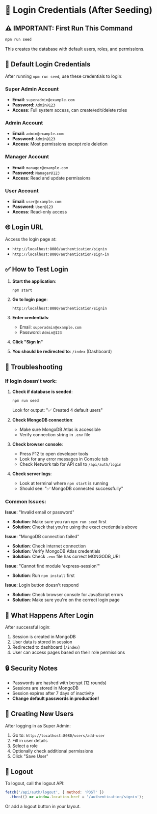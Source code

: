 # 🔐 Login Credentials (After Seeding)

## ⚠️ IMPORTANT: First Run This Command

```bash
npm run seed
```

This creates the database with default users, roles, and permissions.

## 📧 Default Login Credentials

After running `npm run seed`, use these credentials to login:

### Super Admin Account
- **Email**: `superadmin@example.com`
- **Password**: `Admin@123`
- **Access**: Full system access, can create/edit/delete roles

### Admin Account
- **Email**: `admin@example.com`
- **Password**: `Admin@123`
- **Access**: Most permissions except role deletion

### Manager Account
- **Email**: `manager@example.com`
- **Password**: `Manager@123`
- **Access**: Read and update permissions

### User Account
- **Email**: `user@example.com`
- **Password**: `User@123`
- **Access**: Read-only access

## 🌐 Login URL

Access the login page at:
- `http://localhost:8080/authentication/signin`
- `http://localhost:8080/authentication/sign-in`

## ✅ How to Test Login

1. **Start the application**:
   ```bash
   npm start
   ```

2. **Go to login page**:
   ```
   http://localhost:8080/authentication/signin
   ```

3. **Enter credentials**:
   - Email: `superadmin@example.com`
   - Password: `Admin@123`

4. **Click "Sign In"**

5. **You should be redirected to**: `/index` (Dashboard)

## 🔧 Troubleshooting

### If login doesn't work:

1. **Check if database is seeded**:
   ```bash
   npm run seed
   ```
   Look for output: "✅ Created 4 default users"

2. **Check MongoDB connection**:
   - Make sure MongoDB Atlas is accessible
   - Verify connection string in `.env` file

3. **Check browser console**:
   - Press F12 to open developer tools
   - Look for any error messages in Console tab
   - Check Network tab for API call to `/api/auth/login`

4. **Check server logs**:
   - Look at terminal where `npm start` is running
   - Should see: "✅ MongoDB connected successfully"

### Common Issues:

**Issue**: "Invalid email or password"
- **Solution**: Make sure you ran `npm run seed` first
- **Solution**: Check that you're using the exact credentials above

**Issue**: "MongoDB connection failed"
- **Solution**: Check internet connection
- **Solution**: Verify MongoDB Atlas credentials
- **Solution**: Check `.env` file has correct MONGODB_URI

**Issue**: "Cannot find module 'express-session'"
- **Solution**: Run `npm install` first

**Issue**: Login button doesn't respond
- **Solution**: Check browser console for JavaScript errors
- **Solution**: Make sure you're on the correct login page

## 🎯 What Happens After Login

After successful login:
1. Session is created in MongoDB
2. User data is stored in session
3. Redirected to dashboard (`/index`)
4. User can access pages based on their role permissions

## 🔒 Security Notes

- Passwords are hashed with bcrypt (12 rounds)
- Sessions are stored in MongoDB
- Session expires after 7 days of inactivity
- **Change default passwords in production!**

## 📝 Creating New Users

After logging in as Super Admin:
1. Go to: `http://localhost:8080/users/add-user`
2. Fill in user details
3. Select a role
4. Optionally check additional permissions
5. Click "Save User"

## 🚪 Logout

To logout, call the logout API:
```javascript
fetch('/api/auth/logout', { method: 'POST' })
  .then(() => window.location.href = '/authentication/signin');
```

Or add a logout button in your layout.
